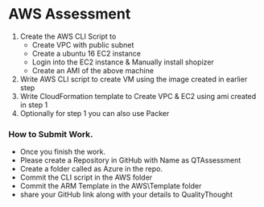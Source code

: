 # AWS Assessment
1. Create the AWS CLI Script to
    * Create VPC with public subnet
    * Create a ubuntu 16 EC2 instance
    * Login into the EC2 instance & Manually install shopizer
    * Create an AMI of the above machine
2. Write AWS CLI script to create VM using the image created in earlier step
3. Write CloudFormation template to Create VPC & EC2 using ami created in step 1
4. Optionally for step 1 you can also use Packer


### How to Submit Work.
* Once you finish the work.
* Please create a Repository in GitHub with Name as QTAssessment
* Create a folder called as Azure in the repo.
* Commit the CLI script in the AWS folder
* Commit the ARM Template in the AWS\Template folder
* share your GitHub link along with your details to QualityThought